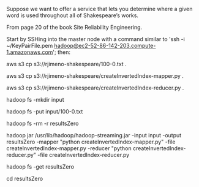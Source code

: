 Suppose we want to offer a service that lets you determine where a given word is used throughout all of Shakespeare’s works.

From page 20 of the book Site Reliability Engineering.

Start by SSHing into the master node with a command similar to 'ssh -i ~/KeyPairFile.pem hadoop@ec2-52-86-142-203.compute-1.amazonaws.com'; then:

aws s3 cp s3://rjimeno-shakespeare/100-0.txt .

aws s3 cp s3://rjimeno-shakespeare/createInvertedIndex-mapper.py .

aws s3 cp s3://rjimeno-shakespeare/createInvertedIndex-reducer.py .


hadoop fs -mkdir input

hadoop fs -put input/100-0.txt

hadoop fs -rm -r resultsZero


hadoop jar /usr/lib/hadoop/hadoop-streaming.jar -input input -output resultsZero -mapper "python createInvertedIndex-mapper.py" -file createInvertedIndex-mapper.py -reducer "python createInvertedIndex-reducer.py" -file createInvertedIndex-reducer.py

hadoop fs -get resultsZero

cd resultsZero
